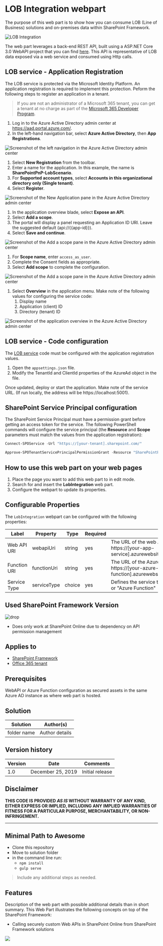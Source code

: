 # LOB Integration webpart

The purpose of this web part is to show how you can consume LOB (Line of Business) solutions and on-premises data within SharePoint Framework.

![LOB Integration](../../assets/images/components/part-lob-integration.png)

The web part leverages a back-end REST API, built using a ASP.NET Core 3.0 WebAPI project that you can find [here](../../sample-lob-service/SharePointPnP.LobScenario/SharePointPnP.LobScenario.sln). This API is representative of LOB data exposed via a web service and consumed using Http calls.

## LOB service - Application Registration

The LOB service is protected via the Microsoft Identity Platform. An application registration is required to implement this protection. Peform the following steps to register an application in a tenant.

> If you are not an administrator of a Microsoft 365 tenant, you can get a tenant at no charge as part of the [Microsoft 365 Developer Program](https://developer.microsoft.com/en-us/office/dev-program).

1. Log in to the Azure Active Directory admin center at https://aad.portal.azure.com/.
1. In the left-hand navigation bar, select **Azure Active Directory**, then **App Registrations**.

  ![Screenshot of the left navigation in the Azure Active Directory admin center](../../assets/images/sample-lob-service/figure1.png)

1. Select **New Registration** from the toolbar.
1. Enter a name for the application. In this example, the name is **SharePointPnP-LobScenario**. 
1. For **Supported account types**, select **Accounts in this organizational directory only (Single tenant)**.
1. Select **Register**.

  ![Screenshot of the New Application pane in the Azure Active Directory admin center](../../assets/images/sample-lob-service/figure2.png)

1. In the application overview blade, select **Expose an API**.
1. Select **Add a scope**.
1. The portal will display a panel requesting an Application ID URI. Leave the suggested default (api://{{app-id}}).
1. Select **Save and continue**.

  ![Screenshot of the Add a scope pane in the Azure Active Directory admin center](../../assets/images/sample-lob-service/figure3.png)

1. For **Scope name**, enter `access_as_user`.
1. Complete the Consent fields as appropriate. 
1. Select **Add scope** to complete the configuration.

  ![Screenshot of the Add a scope pane in the Azure Active Directory admin center](../../assets/images/sample-lob-service/figure4.png)

1. Select **Overview** in the application menu. Make note of the following values for configuring the service code:
   1. Display name
   1. Application (client) ID
   1. Directory (tenant) ID

  ![Screenshot of the application overview in the Azure Active Directory admin center](../../assets/images/sample-lob-service/figure5.png)

## LOB service - Code configuration

The [LOB service](../../sample-lob-service/SharePointPnP.LobScenario/SharePointPnP.LobScenario.sln) code must be configured with the application registration values.

1. Open the `appsettings.json` file.
1. Modify the TenantId and ClientId properties of the AzureAd object in the file.

Once updated, deploy or start the application. Make note of the service URL. (If run locally, the address will be https://localhost:5001).

## SharePoint Service Principal configuration
  
The SharePoint Service Principal must have a permission grant before getting an access token for the service. The following PowerShell commands will configure the service principal (the **Resource** and **Scope** parameters must match the values from the application registration):

```PowerShell
Connect-SPOService -Url "https://[your-tenant].sharepoint.com/"

Approve-SPOTenantServicePrincipalPermissionGrant -Resource "SharePointPnP-LobScenario" -Scope "access_as_user"
```

## How to use this web part on your web pages

1. Place the page you want to add this web part to in edit mode.
2. Search for and insert the **LobIntegration** web part.
3. Configure the webpart to update its properties.

## Configurable Properties

The `LobIntegration` webpart can be configured with the following properties:

| Label | Property | Type | Required | Description |
| ---- | ---- | ---- | ---- | ---- |
| Web API URI | webapiUri | string | yes | The URL of the web API. Should be something like https://[your-app-service].azurewebsites.net/api/customers |
| Function URI | functionUri | string | yes | The URL of the Azure Function. Should be something like https://[your-azure-function].azurewebsites.net/api/ListNorthwindCustomers |
| Service Type | serviceType | choice | yes | Defines the service to use. It can be "ASP.NET REST API" or "Azure Function" |

## Used SharePoint Framework Version

![drop](https://img.shields.io/badge/version-1.9.1-green.svg)

* Does only work at SharePoint Online due to dependency on API permission management

## Applies to

* [SharePoint Framework](https:/dev.office.com/sharepoint)
* [Office 365 tenant](https://dev.office.com/sharepoint/docs/spfx/set-up-your-development-environment)

## Prerequisites

WebAPI or Azure Function configuration as secured assets in the same Azure AD instance as where web part is hosted.

## Solution

Solution|Author(s)
--------|---------
folder name | Author details

## Version history

Version|Date|Comments
-------|----|--------
1.0|December 25, 2019|Initial release

## Disclaimer

**THIS CODE IS PROVIDED *AS IS* WITHOUT WARRANTY OF ANY KIND, EITHER EXPRESS OR IMPLIED, INCLUDING ANY IMPLIED WARRANTIES OF FITNESS FOR A PARTICULAR PURPOSE, MERCHANTABILITY, OR NON-INFRINGEMENT.**

---

## Minimal Path to Awesome

* Clone this repository
* Move to solution folder
* in the command line run:
  * `npm install`
  * `gulp serve`

> Include any additional steps as needed.

## Features

Description of the web part with possible additional details than in short summary. 
This Web Part illustrates the following concepts on top of the SharePoint Framework:

* Calling securely custom Web APIs in SharePoint Online from SharePoint Framework solutions

<img src="https://telemetry.sharepointpnp.com/sp-starter-kit/source/react-lob-integration" />
